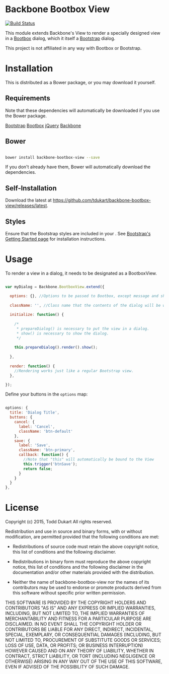 Backbone Bootbox View
=====================

[![Build Status](https://travis-ci.org/tdukart/backbone-bootbox-view.svg?branch=master)](https://travis-ci.org/tdukart/backbone-bootbox-view)

This module extends Backbone's View to render a specially designed view in a [Bootbox](http://bootboxjs.com) dialog,
which it itself a [Bootstrap](http://getbootstrap.com) dialog.

This project is not affiliated in any way with Bootbox or Bootstrap.

Installation
============

This is distributed as a Bower package, or you may download it yourself.

Requirements
------------

Note that these dependencies will automatically be downloaded if you use the Bower package.

[Bootstrap](http://getbootstrap.com)
[Bootbox](http://bootboxjs.com)
[jQuery](http://jquery.com)
[Backbone](http://backbonejs.org)

Bower
-----
````bash

bower install backbone-bootbox-view --save

````

If you don't already have them, Bower will automatically download the dependencies.

Self-Installation
-----------------
Download the latest at https://github.com/tdukart/backbone-bootbox-view/releases/latest.

Styles
------
Ensure that the Bootstrap styles are included in your <head>. See [Bootstrap's Getting Started page](http://getbootstrap.com/getting-started/) for installation instructions.


Usage
=====

To render a view in a dialog, it needs to be designated as a BootboxView.

````javascript

var myDialog = Backbone.BootboxView.extend({

  options: {}, //Options to be passed to Bootbox, except message and show.
  
  className: '', //Class name that the contents of the dialog will be wrapped in
  
  initialize: function() {
  
    /*
     * prepareDialog() is necessary to put the view in a dialog.
     * show() is necessary to show the dialog.
     */
     
    this.prepareDialog().render().show(); 
    
  },
  
  render: function() {
    //Rendering works just like a regular Bootstrap view.
  },

});

````
    
Define your buttons in the `options` map:

````javascript

options: {
  title: 'Dialog Title',
  buttons: {
    cancel: {
      label: 'Cancel',
      className: 'btn-default'
    },
    save: {
      label: 'Save',
      className: 'btn-primary',
      callback: function() {
        //Note that "this" will automatically be bound to the View
        this.trigger('btnSave');
        return false;
      }
    }
  }
},

````
    
License
=======

Copyright (c) 2015, Todd Dukart
All rights reserved.

Redistribution and use in source and binary forms, with or without
modification, are permitted provided that the following conditions are met:

* Redistributions of source code must retain the above copyright notice, this
  list of conditions and the following disclaimer.

* Redistributions in binary form must reproduce the above copyright notice,
  this list of conditions and the following disclaimer in the documentation
  and/or other materials provided with the distribution.

* Neither the name of backbone-bootbox-view nor the names of its
  contributors may be used to endorse or promote products derived from
  this software without specific prior written permission.

THIS SOFTWARE IS PROVIDED BY THE COPYRIGHT HOLDERS AND CONTRIBUTORS "AS IS"
AND ANY EXPRESS OR IMPLIED WARRANTIES, INCLUDING, BUT NOT LIMITED TO, THE
IMPLIED WARRANTIES OF MERCHANTABILITY AND FITNESS FOR A PARTICULAR PURPOSE ARE
DISCLAIMED. IN NO EVENT SHALL THE COPYRIGHT HOLDER OR CONTRIBUTORS BE LIABLE
FOR ANY DIRECT, INDIRECT, INCIDENTAL, SPECIAL, EXEMPLARY, OR CONSEQUENTIAL
DAMAGES (INCLUDING, BUT NOT LIMITED TO, PROCUREMENT OF SUBSTITUTE GOODS OR
SERVICES; LOSS OF USE, DATA, OR PROFITS; OR BUSINESS INTERRUPTION) HOWEVER
CAUSED AND ON ANY THEORY OF LIABILITY, WHETHER IN CONTRACT, STRICT LIABILITY,
OR TORT (INCLUDING NEGLIGENCE OR OTHERWISE) ARISING IN ANY WAY OUT OF THE USE
OF THIS SOFTWARE, EVEN IF ADVISED OF THE POSSIBILITY OF SUCH DAMAGE.
